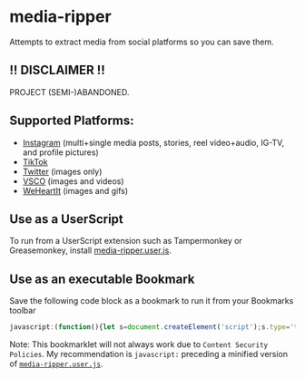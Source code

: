 # media-ripper
Attempts to extract media from social platforms so you can save them.

## !! DISCLAIMER !!
PROJECT (SEMI-)ABANDONED.

## Supported Platforms:
* [Instagram](https://instagram.com/) (multi+single media posts, stories, reel video+audio, IG-TV, and profile pictures)
* [TikTok](https://tiktok.com/)
* [Twitter](https://twitter.com/) (images only)
* [VSCO](https://vsco.co/) (images and videos)
* [WeHeartIt](https://weheartit.com/) (images and gifs)

## Use as a UserScript
To run from a UserScript extension such as Tampermonkey or Greasemonkey, install [media-ripper.user.js](media-ripper.user.js).

## Use as an executable Bookmark
Save the following code block as a bookmark to run it from your Bookmarks toolbar
```javascript
javascript:(function(){let s=document.createElement('script');s.type='text/javascript';s.src='https://winnpixie.github.io/media-ripper/media-ripper.user.js';document.head.appendChild(s);})();
```
Note: This bookmarklet will not always work due to `Content Security Policies`. My recommendation is `javascript:` preceding a minified version of [`media-ripper.user.js`](media-ripper.user.js).
